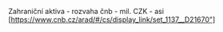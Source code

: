 Zahraniční aktiva - rozvaha čnb - mil. CZK - asi [https://www.cnb.cz/arad/#/cs/display_link/set_1137__D21670"]
